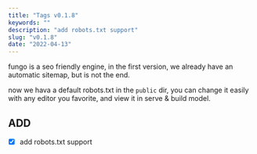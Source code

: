 ```yaml
---
title: "Tags v0.1.8"
keywords: ""
description: "add robots.txt support"
slug: "v0.1.8"
date: "2022-04-13"
---
```


fungo is a seo friendly engine, in the first version, we already have an automatic sitemap, but is not the end.

now we hava a default robots.txt in the `public` dir, you can change it easily with any editor you favorite, and view it in serve & build model.

## ADD

- [x] add robots.txt support